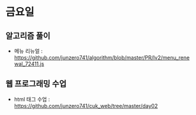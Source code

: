 # 금요일

## 알고리즘 풀이
* 메뉴 리뉴얼 : https://github.com/junzero741/algorithm/blob/master/PR/lv2/menu_renewal_72411.js

## 웹 프로그래밍 수업
* html 태그 수업 : https://github.com/junzero741/cuk_web/tree/master/day02
